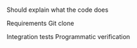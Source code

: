 #
Should explain what the code does

Requirements
Git clone

Integration tests
Programmatic verification
